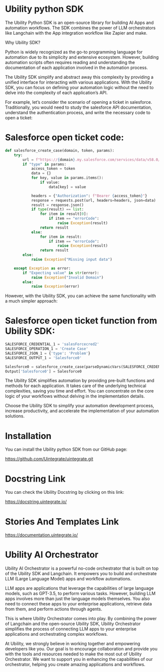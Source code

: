 # Ubility python SDK

The Ubility Python SDK is an open-source library for building AI Apps and automation workflows. The SDK combines the power of LLM orchestrators like Langchain with the App integration workflow like Zapier and make.

Why Ubility SDK?

Python is widely recognized as the go-to programming language for automation due to its simplicity and extensive ecosystem. However, building automation scripts often requires reading and understanding the documentation of each application involved in the automation process.

The Ubility SDK simplify and abstract away this complexity by providing a unified interface for interacting with various applications. With the Ubility SDK, you can focus on defining your automation logic without the need to delve into the complexity of each application’s API.

For example, let’s consider the scenario of opening a ticket in salesforce. Traditionally, you would need to study the salesforce API documentation, understand the authentication process, and write the necessary code to open a ticket: 

# Salesforce open ticket code:
```python
def salesforce_create_case(domain, token, params):
    try:
        url = f"https://{domain}.my.salesforce.com/services/data/v58.0/sobjects/Case"
        if "type" in params:
            access_token = token
            data = {}
            for key, value in params.items():
                if value:
                    data[key] = value

            headers = {"Authorization": f"Bearer {access_token}"}
            response = requests.post(url, headers=headers, json=data)
            result = response.json()
            if type(result) == list:
                for item in result[0]:
                    if item == "errorCode":
                        raise Exception(result)
                return result
            else:
                for item in result:
                    if item == "errorCode":
                        raise Exception(result)
                return result
        else:
            raise Exception("Missing input data")

    except Exception as error:
        if "Expecting value" in str(error):
            raise Exception("Invalid Domain")
        else:
            raise Exception(error)
```

However, with the Ubility SDK, you can achieve the same functionality with a much simpler approach:

# Salesforce open ticket function from Ubility SDK:

```python
SALESFORCE_CREDENTIAL_1 = 'salesForcecred2'
SALESFORCE_OPERATION_1 = 'Create Case'
SALESFORCE_JSON_1 = {'type': 'Problem'}
SALESFORCE_OUTPUT_1 = 'Salesforce0'

Salesforce0 = salesforce_create_case(parseDynamicVars(SALESFORCE_CREDENTIAL_1, globalList), parseDynamicVars(SALESFORCE_JSON_1, globalList))
Output['Salesforce0'] = Salesforce0
```
The Ubility SDK simplifies automation by providing pre-built functions and methods for each application. It takes care of the underlying technical complexities, saving you time and effort. You can concentrate on the core logic of your workflows without delving in the implementation details.

Choose the Ubility SDK to simplify your automation development process, increase productivity, and accelerate the implementation of your automation solutions.

# Installation

You can install the Ubility python SDK from our GitHub page: 

https://github.com/Uintegrate/uintegrate.git


# Docstring Link

You can check the Ubility Docstring by clicking on this link:

https://docstring.uintegrate.io/


# Stories And Templates Link
https://documentation.uintegrate.io/




# Ubility AI Orchestrator

Ubility AI Orchestrator is a powerful no-code orchestrator that is built on top of the Ubility SDK and Langchain. It empowers you to build and orchestrate LLM (Large Language Model) apps and workflow automations.

LLM apps are applications that leverage the capabilities of large language models, such as GPT-3.5, to perform various tasks. However, building LLM apps involves more than just the language models themselves. You also need to connect these apps to your enterprise applications, retrieve data from them, and perform actions through agents.

This is where Ubility Orchestrator comes into play. By combining the power of Langchain and the open-source Ubility SDK, Ubility Orchestrator simplifies the process of connecting LLM apps to your enterprise applications and orchestrating complex workflows.

At Ubility, we strongly believe in working together and empowering developers like you. Our goal is to encourage collaboration and provide you with the tools and resources needed to make the most out of Ubility Orchestrator. We want to support you in enhancing the capabilities of our orchestrator, helping you create amazing applications and workflows.


